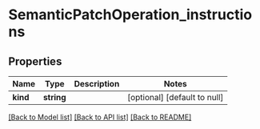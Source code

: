 # SemanticPatchOperation_instructions

## Properties
Name | Type | Description | Notes
------------ | ------------- | ------------- | -------------
**kind** | **string** |  | [optional] [default to null]

[[Back to Model list]](../README.md#documentation-for-models) [[Back to API list]](../README.md#documentation-for-api-endpoints) [[Back to README]](../README.md)


